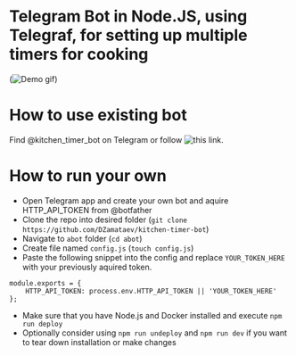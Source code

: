 # Telegram Bot in Node.JS, using Telegraf, for setting up multiple timers for cooking 

(![Demo gif](https://github.com/DZamataev/kitchen-timer-bot/raw/master/gif/demo.gif))

# How to use existing bot

Find @kitchen_timer_bot on Telegram or follow ![this link.](t.me/kitchen_timer_bot)

# How to run your own

* Open Telegram app and create your own bot and aquire HTTP_API_TOKEN from @botfather
* Clone the repo into desired folder (```git clone https://github.com/DZamataev/kitchen-timer-bot```)
* Navigate to ```abot``` folder (```cd abot```)
* Create file named ```config.js``` (```touch config.js```)
* Paste the following snippet into the config and replace ```YOUR_TOKEN_HERE``` with your previously aquired token.
```
module.exports = {
    HTTP_API_TOKEN: process.env.HTTP_API_TOKEN || 'YOUR_TOKEN_HERE'
};
```
* Make sure that you have Node.js and Docker installed and execute ```npm run deploy```
* Optionally consider using ```npm run undeploy``` and ```npm run dev``` if you want to tear down installation or make changes